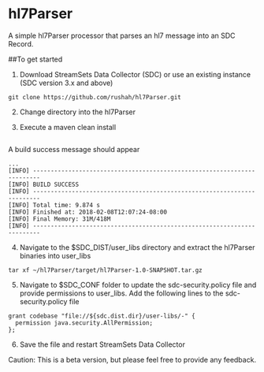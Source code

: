 # hl7Parser
A simple hl7Parser processor that parses an hl7 message into an SDC Record.

##To get started

1. Download StreamSets Data Collector (SDC) or use an existing instance (SDC version 3.x and above)
```
git clone https://github.com/rushah/hl7Parser.git
```
2. Change directory into the hl7Parser

3. Execute a maven clean install
```mvn clean install
```

A build success message should appear
```
...
[INFO] ------------------------------------------------------------------------
[INFO] BUILD SUCCESS
[INFO] ------------------------------------------------------------------------
[INFO] Total time: 9.874 s
[INFO] Finished at: 2018-02-08T12:07:24-08:00
[INFO] Final Memory: 31M/418M
[INFO] ------------------------------------------------------------------------
```

4. Navigate to the $SDC_DIST/user_libs directory and extract the hl7Parser binaries into user_libs
```
tar xf ~/hl7Parser/target/hl7Parser-1.0-SNAPSHOT.tar.gz
```

5. Navigate to $SDC_CONF folder to update the sdc-security.policy file and provide permissions to user_libs. Add the following lines to the sdc-security.policy file
```
grant codebase "file://${sdc.dist.dir}/user-libs/-" {
  permission java.security.AllPermission;
};
```

6. Save the file and restart StreamSets Data Collector

Caution: This is a beta version, but please feel free to provide any feedback.
